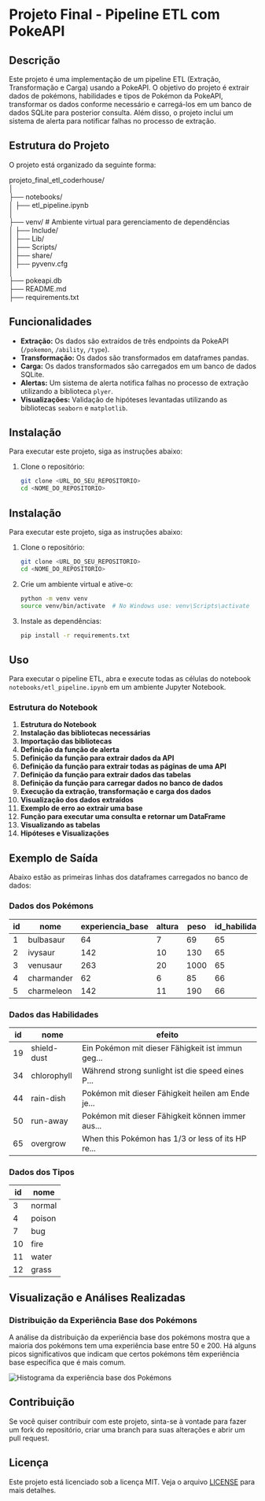 # Projeto Final - Pipeline ETL com PokeAPI

## Descrição

Este projeto é uma implementação de um pipeline ETL (Extração, Transformação e Carga) usando a PokeAPI. O objetivo do projeto é extrair dados de pokémons, habilidades e tipos de Pokémon da PokeAPI, transformar os dados conforme necessário e carregá-los em um banco de dados SQLite para posterior consulta. Além disso, o projeto inclui um sistema de alerta para notificar falhas no processo de extração.

## Estrutura do Projeto

O projeto está organizado da seguinte forma:

projeto_final_etl_coderhouse/ </br>
│ </br>
├── notebooks/ </br>
│ ├── etl_pipeline.ipynb </br>
│ </br>
├── venv/ # Ambiente virtual para gerenciamento de dependências </br>
│ ├── Include/ </br>
│ ├── Lib/ </br>
│ ├── Scripts/ </br>
│ ├── share/ </br>
│ ├── pyvenv.cfg </br>
│ </br>
├── pokeapi.db </br>
├── README.md </br>
├── requirements.txt </br>

## Funcionalidades

- **Extração:** Os dados são extraídos de três endpoints da PokeAPI (`/pokemon`, `/ability`, `/type`).
- **Transformação:** Os dados são transformados em dataframes pandas.
- **Carga:** Os dados transformados são carregados em um banco de dados SQLite.
- **Alertas:** Um sistema de alerta notifica falhas no processo de extração utilizando a biblioteca `plyer`.
- **Visualizações:** Validação de hipóteses levantadas utilizando as bibliotecas `seaborn` e `matplotlib`.

## Instalação

Para executar este projeto, siga as instruções abaixo:

1. Clone o repositório:

   ```sh
   git clone <URL_DO_SEU_REPOSITORIO>
   cd <NOME_DO_REPOSITORIO>
   ```

## Instalação

Para executar este projeto, siga as instruções abaixo:

1. Clone o repositório:

   ```sh
   git clone <URL_DO_SEU_REPOSITORIO>
   cd <NOME_DO_REPOSITORIO>
   ```

2. Crie um ambiente virtual e ative-o:

   ```sh
   python -m venv venv
   source venv/bin/activate  # No Windows use: venv\Scripts\activate
   ```

3. Instale as dependências:
   ```sh
   pip install -r requirements.txt
   ```

## Uso

Para executar o pipeline ETL, abra e execute todas as células do notebook `notebooks/etl_pipeline.ipynb` em um ambiente Jupyter Notebook.

### Estrutura do Notebook

1. **Estrutura do Notebook**
2. **Instalação das bibliotecas necessárias**
3. **Importação das bibliotecas**
4. **Definição da função de alerta**
5. **Definição da função para extrair dados da API**
6. **Definição da função para extrair todas as páginas de uma API**
7. **Definição da função para extrair dados das tabelas**
8. **Definição da função para carregar dados no banco de dados**
9. **Execução da extração, transformação e carga dos dados**
10. **Visualização dos dados extraídos**
11. **Exemplo de erro ao extrair uma base**
12. **Função para executar uma consulta e retornar um DataFrame**
13. **Visualizando as tabelas**
14. **Hipóteses e Visualizações**

## Exemplo de Saída

Abaixo estão as primeiras linhas dos dataframes carregados no banco de dados:

### Dados dos Pokémons

| id  | nome       | experiencia_base | altura | peso | id_habilidade_1 | id_habilidade_2 | id_tipo_1 | id_tipo_2 |
| --- | ---------- | ---------------- | ------ | ---- | --------------- | --------------- | --------- | --------- |
| 1   | bulbasaur  | 64               | 7      | 69   | 65              | 65              | 12        | 4         |
| 2   | ivysaur    | 142              | 10     | 130  | 65              | 65              | 12        | 4         |
| 3   | venusaur   | 263              | 20     | 1000 | 65              | 65              | 12        | 4         |
| 4   | charmander | 62               | 6      | 85   | 66              | 66              | 10        | NaN       |
| 5   | charmeleon | 142              | 11     | 190  | 66              | 66              | 10        | NaN       |

### Dados das Habilidades

| id  | nome        | efeito                                            |
| --- | ----------- | ------------------------------------------------- |
| 19  | shield-dust | Ein Pokémon mit dieser Fähigkeit ist immun geg... |
| 34  | chlorophyll | Während strong sunlight ist die speed eines P...  |
| 44  | rain-dish   | Pokémon mit dieser Fähigkeit heilen am Ende je... |
| 50  | run-away    | Pokémon mit dieser Fähigkeit können immer aus...  |
| 65  | overgrow    | When this Pokémon has 1/3 or less of its HP re... |

### Dados dos Tipos

| id  | nome   |
| --- | ------ |
| 3   | normal |
| 4   | poison |
| 7   | bug    |
| 10  | fire   |
| 11  | water  |
| 12  | grass  |

## Visualização e Análises Realizadas

### Distribuição da Experiência Base dos Pokémons

A análise da distribuição da experiência base dos pokémons mostra que a maioria dos pokémons tem uma experiência base entre 50 e 200. Há alguns picos significativos que indicam que certos pokémons têm experiência base específica que é mais comum.

![Histograma da experiência base dos Pokémons](https://i.imgur.com/NoOvdLw.png)

## Contribuição

Se você quiser contribuir com este projeto, sinta-se à vontade para fazer um fork do repositório, criar uma branch para suas alterações e abrir um pull request.

## Licença

Este projeto está licenciado sob a licença MIT. Veja o arquivo [LICENSE](LICENSE) para mais detalhes.
